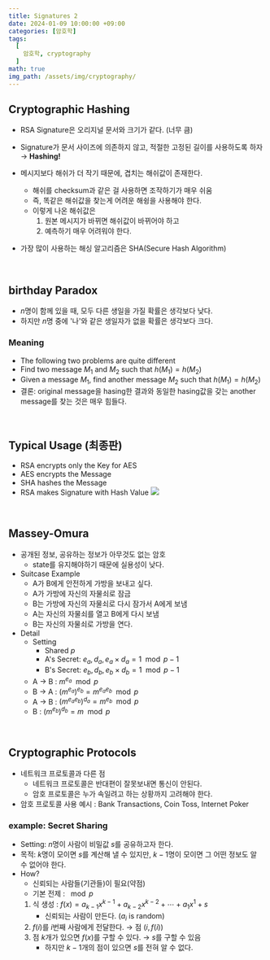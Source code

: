 ```yaml
---
title: Signatures 2
date: 2024-01-09 10:00:00 +09:00
categories: [암호학]
tags:
  [
    암호학, cryptography
  ]
math: true
img_path: /assets/img/cryptography/
---
```


## Cryptographic Hashing
- RSA Signature은 오리지널 문서와 크기가 같다. (너무 큼)
- Signature가 문서 사이즈에 의존하지 않고, 적절한 고정된 길이를 사용하도록 하자 → **Hashing!**

- 메시지보다 해쉬가 더 작기 때문에, 겹치는 해쉬값이 존재한다.
    - 해쉬를 checksum과 같은 걸 사용하면 조작하기가 매우 쉬움
    - 즉, 똑같은 해쉬값을 찾는게 어려운 해슁을 사용해야 한다.
    - 이렇게 나온 해쉬값은
        1. 원본 메시지가 바뀌면 해쉬값이 바뀌어야 하고
        2. 예측하기 매우 어려워야 한다.
- 가장 많이 사용하는 해싱 알고리즘은 SHA(Secure Hash Algorithm)

<br>

## birthday Paradox
- $n$명이 함께 있을 때, 모두 다른 생일을 가질 확률은 생각보다 낮다.
- 하지만 $n$명 중에 '나'와 같은 생일자가 없을 확률은 생각보다 크다.

### Meaning
- The following two problems are quite different
- Find two message $M_1$ and $M_2$ such that $h(M_1 )=h(M_2)$
- Given a message $M_1$, find another message $M_2$ such that $h(M_1 )=h(M_2)$
- 결론: original message을 hasing한 결과와 동일한 hasing값을 갖는 another message를 찾는 것은 매우 힘들다.

<br>

## Typical Usage (최종판)
- RSA encrypts only the Key for AES
- AES encrypts the Message
- SHA hashes the Message
- RSA makes Signature with Hash Value
![](5.png)

<br>

## Massey-Omura 

- 공개된 정보, 공유하는 정보가 아무것도 없는 암호
    - state를 유지해야하기 때문에 실용성이 낮다.
- Suitcase Example
    - A가 B에게 안전하게 가방을 보내고 싶다.
    - A가 가방에 자신의 자물쇠로 잠금
    - B는 가방에 자신의 자물쇠로 다시 잠가서 A에게 보냄
    - A는 자신의 자물쇠를 열고 B에게 다시 보냄
    - B는 자신의 자물쇠로 가방을 연다.
- Detail
    - Setting
        - Shared $p$
        - A's Secret: $e_a, d_a, e_a\times d_a=1 \mod {p-1}$
        - B's Secret: $e_b, d_b, e_b\times d_b=1 \mod {p-1}$
    - A → B : $m^{e_a} \mod p$
    - B → A : $(m^{e_a})^{e_b} = m^{e_ae_b} \mod p$
    - A → B : $(m^{e_ae_b})^{d_a} = m^{e_b} \mod p$
    - B : $(m^{e_b})^{d_b}=m \mod p$

<br>

## Cryptographic Protocols

- 네트워크 프로토콜과 다른 점
    - 네트워크 프로토콜은 반대편이 잘못보내면 통신이 안된다.
    - 암호 프로토콜은 누가 속일려고 하는 상황까지 고려해야 한다.
- 암호 프로토콜 사용 예시 : Bank Transactions, Coin Toss, Internet Poker

### example: Secret Sharing
- Setting: $n$명이 사람이 비밀값 $s$를 공유하고자 한다.
- 목적: $k$명이 모이면 $s$를 계산해 낼 수 있지만, $k-1$명이 모이면 그 어떤 정보도 알 수 없어야 한다.
- How?
    - 신뢰되는 사람들(기관들)이 필요(약점)
    - 기본 전제 : $\mod p$
    1. 식 생성 : $f(x)=a_{k-1}x^{k-1}+a_{k-2}x^{k-2}+\cdots+a_{1}x^{1}+s$ 
        - 신뢰되는 사람이 만든다. ($a_i$ is random)
    2. $f(i)$를 $i$번째 사람에게 전달한다. → 점 $(i, f(i))$
    3. 점 $k$개가 있으면 $f(x)$를 구할 수 있다. → $s$를 구할 수 있음
        - 하지만 $k-1$개의 점이 있으면 $s$를 전혀 알 수 없다.
